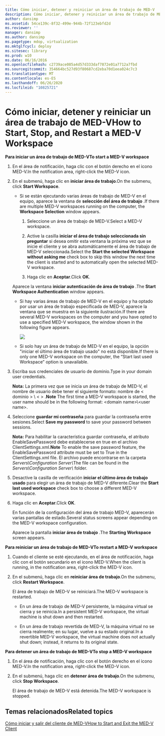 ```yaml
---
title: Cómo iniciar, detener y reiniciar un área de trabajo de MED-V
description: Cómo iniciar, detener y reiniciar un área de trabajo de MED-V
author: dansimp
ms.assetid: 54ce139c-8f32-499e-944b-72f123ebfd2d
ms.reviewer: ''
manager: dansimp
ms.author: dansimp
ms.pagetype: mdop, virtualization
ms.mktglfcycl: deploy
ms.sitesec: library
ms.prod: w10
ms.date: 06/16/2016
ms.openlocfilehash: c2739ace085a4d57d333daf7872e01a7712a7fbd
ms.sourcegitcommit: 354664bc527d93f80687cd2eba70d1eea024c7c3
ms.translationtype: MT
ms.contentlocale: es-ES
ms.lasthandoff: 06/26/2020
ms.locfileid: "10825721"
---
```

# <span data-ttu-id="c9a5e-103">Cómo iniciar, detener y reiniciar un área de trabajo de MED-V</span><span class="sxs-lookup"><span data-stu-id="c9a5e-103">How to Start, Stop, and Restart a MED-V Workspace</span></span>


**<span data-ttu-id="c9a5e-104">Para iniciar un área de trabajo de MED-V</span><span class="sxs-lookup"><span data-stu-id="c9a5e-104">To start a MED-V workspace</span></span>**

1.  <span data-ttu-id="c9a5e-105">En el área de notificación, haga clic con el botón derecho en el icono MED-V.</span><span class="sxs-lookup"><span data-stu-id="c9a5e-105">In the notification area, right-click the MED-V icon.</span></span>

2.  <span data-ttu-id="c9a5e-106">En el submenú, haga clic en **iniciar área de trabajo**.</span><span class="sxs-lookup"><span data-stu-id="c9a5e-106">On the submenu, click **Start Workspace**.</span></span>

    -   <span data-ttu-id="c9a5e-107">Si se están ejecutando varias áreas de trabajo de MED-V en el equipo, aparece la ventana de **selección del área de trabajo** .</span><span class="sxs-lookup"><span data-stu-id="c9a5e-107">If there are multiple MED-V workspaces running on the computer, the **Workspace Selection** window appears.</span></span>

        1.  <span data-ttu-id="c9a5e-108">Seleccione un área de trabajo de MED-V.</span><span class="sxs-lookup"><span data-stu-id="c9a5e-108">Select a MED-V workspace.</span></span>

        2.  <span data-ttu-id="c9a5e-109">Active la casilla **iniciar el área de trabajo seleccionada sin preguntar** si desea omitir esta ventana la próxima vez que se inicie el cliente y se abra automáticamente el área de trabajo de MED-V seleccionada.</span><span class="sxs-lookup"><span data-stu-id="c9a5e-109">Select the **Start the selected Workspace without asking me** check box to skip this window the next time the client is started and to automatically open the selected MED-V workspace.</span></span>

        3.  <span data-ttu-id="c9a5e-110">Haga clic en **Aceptar**.</span><span class="sxs-lookup"><span data-stu-id="c9a5e-110">Click **OK**.</span></span>

    <span data-ttu-id="c9a5e-111">Aparece la ventana **iniciar autenticación de área de trabajo** .</span><span class="sxs-lookup"><span data-stu-id="c9a5e-111">The **Start Workspace Authentication** window appears.</span></span>

    -   <span data-ttu-id="c9a5e-112">Si hay varias áreas de trabajo de MED-V en el equipo y ha optado por usar un área de trabajo especificada de MED-V, aparece la ventana que se muestra en la siguiente ilustración.</span><span class="sxs-lookup"><span data-stu-id="c9a5e-112">If there are several MED-V workspaces on the computer and you have opted to use a specified MED-V workspace, the window shown in the following figure appears.</span></span>

        ![](images/medv-logon.gif)

    -   <span data-ttu-id="c9a5e-113">Si solo hay un área de trabajo de MED-V en el equipo, la opción "iniciar el último área de trabajo usado" no está disponible.</span><span class="sxs-lookup"><span data-stu-id="c9a5e-113">If there is only one MED-V workspace on the computer, the “Start last used Workspace” option is unavailable.</span></span>

3.  <span data-ttu-id="c9a5e-114">Escriba sus credenciales de usuario de dominio.</span><span class="sxs-lookup"><span data-stu-id="c9a5e-114">Type in your domain user credentials.</span></span>

    <span data-ttu-id="c9a5e-115">**Nota:**  La primera vez que se inicia un área de trabajo de MED-V, el nombre de usuario debe tener el siguiente formato: nombre de &lt; dominio &gt; \\ &lt; &gt; .</span><span class="sxs-lookup"><span data-stu-id="c9a5e-115">**Note** The first time a MED-V workspace is started, the user name should be in the following format: &lt;domain name&gt;\\&lt;user name&gt;.</span></span>

     

4.  <span data-ttu-id="c9a5e-116">Seleccione **guardar mi contraseña** para guardar la contraseña entre sesiones.</span><span class="sxs-lookup"><span data-stu-id="c9a5e-116">Select **Save my password** to save your password between sessions.</span></span>

    <span data-ttu-id="c9a5e-117">**Nota:**  Para habilitar la característica guardar contraseña, el atributo EnableSavePassword debe establecerse en true en el archivo ClientSettings.xml.</span><span class="sxs-lookup"><span data-stu-id="c9a5e-117">**Note** To enable the save password feature, the EnableSavePassword attribute must be set to True in the ClientSettings.xml file.</span></span> <span data-ttu-id="c9a5e-118">El archivo puede encontrarse en la carpeta *Servers\\Configuration Server\\*</span><span class="sxs-lookup"><span data-stu-id="c9a5e-118">The file can be found in the *Servers\\Configuration Server\\* folder.</span></span>

     

5.  <span data-ttu-id="c9a5e-119">Desactive la casilla de verificación **iniciar el último área de trabajo usado** para elegir un área de trabajo de MED-V diferente.</span><span class="sxs-lookup"><span data-stu-id="c9a5e-119">Clear the **Start last used workspace** check box to choose a different MED-V workspace.</span></span>

6.  <span data-ttu-id="c9a5e-120">Haga clic en **Aceptar**.</span><span class="sxs-lookup"><span data-stu-id="c9a5e-120">Click **OK**.</span></span>

    <span data-ttu-id="c9a5e-121">En función de la configuración del área de trabajo MED-V, aparecerán varias pantallas de estado.</span><span class="sxs-lookup"><span data-stu-id="c9a5e-121">Several status screens appear depending on the MED-V workspace configuration.</span></span>

    <span data-ttu-id="c9a5e-122">Aparece la pantalla **iniciar área de trabajo** .</span><span class="sxs-lookup"><span data-stu-id="c9a5e-122">The **Starting Workspace** screen appears.</span></span>

**<span data-ttu-id="c9a5e-123">Para reiniciar un área de trabajo de MED-V</span><span class="sxs-lookup"><span data-stu-id="c9a5e-123">To restart a MED-V workspace</span></span>**

1.  <span data-ttu-id="c9a5e-124">Cuando el cliente se esté ejecutando, en el área de notificación, haga clic con el botón secundario en el icono MED-V.</span><span class="sxs-lookup"><span data-stu-id="c9a5e-124">When the client is running, in the notification area, right-click the MED-V icon.</span></span>

2.  <span data-ttu-id="c9a5e-125">En el submenú, haga clic en **reiniciar área de trabajo**.</span><span class="sxs-lookup"><span data-stu-id="c9a5e-125">On the submenu, click **Restart Workspace**.</span></span>

    <span data-ttu-id="c9a5e-126">El área de trabajo de MED-V se reiniciará.</span><span class="sxs-lookup"><span data-stu-id="c9a5e-126">The MED-V workspace is restarted.</span></span>

    -   <span data-ttu-id="c9a5e-127">En un área de trabajo de MED-V persistente, la máquina virtual se cierra y se reinicia.</span><span class="sxs-lookup"><span data-stu-id="c9a5e-127">In a persistent MED-V workspace, the virtual machine is shut down and then restarted.</span></span>

    -   <span data-ttu-id="c9a5e-128">En un área de trabajo revertida de MED-V, la máquina virtual no se cierra realmente; en su lugar, vuelve a su estado original.</span><span class="sxs-lookup"><span data-stu-id="c9a5e-128">In a revertible MED-V workspace, the virtual machine does not actually shut down; instead, it returns to its original state.</span></span>

**<span data-ttu-id="c9a5e-129">Para detener un área de trabajo de MED-V</span><span class="sxs-lookup"><span data-stu-id="c9a5e-129">To stop a MED-V workspace</span></span>**

1.  <span data-ttu-id="c9a5e-130">En el área de notificación, haga clic con el botón derecho en el icono MED-V.</span><span class="sxs-lookup"><span data-stu-id="c9a5e-130">In the notification area, right-click the MED-V icon.</span></span>

2.  <span data-ttu-id="c9a5e-131">En el submenú, haga clic en **detener área de trabajo**.</span><span class="sxs-lookup"><span data-stu-id="c9a5e-131">On the submenu, click **Stop Workspace**.</span></span>

    <span data-ttu-id="c9a5e-132">El área de trabajo de MED-V está detenida.</span><span class="sxs-lookup"><span data-stu-id="c9a5e-132">The MED-V workspace is stopped.</span></span>

## <span data-ttu-id="c9a5e-133">Temas relacionados</span><span class="sxs-lookup"><span data-stu-id="c9a5e-133">Related topics</span></span>


[<span data-ttu-id="c9a5e-134">Cómo iniciar y salir del cliente de MED-V</span><span class="sxs-lookup"><span data-stu-id="c9a5e-134">How to Start and Exit the MED-V Client</span></span>](how-to-start-and-exit-the-med-v-client.md)

 

 





